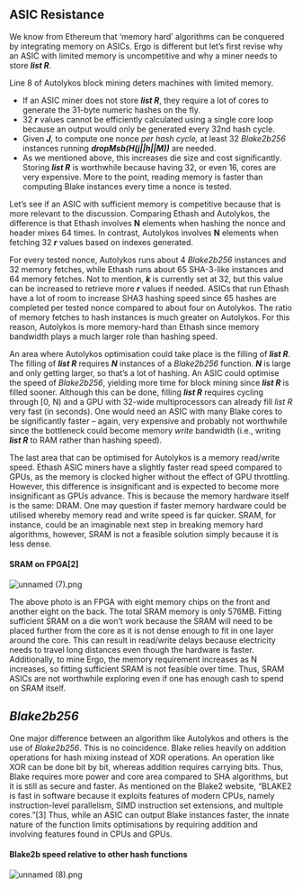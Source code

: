 
## ASIC Resistance
 
We know from Ethereum that ‘memory hard’ algorithms can be conquered by integrating memory on ASICs. Ergo is different but let’s first revise why an ASIC with limited memory is uncompetitive and why a miner needs to store _**list R**_. 

Line 8 of Autolykos block mining deters machines with limited memory. 
- If an ASIC miner does not store _**list R**_, they require a lot of cores to generate the 31-byte numeric hashes on the fly. 
- 32 _**r**_ values cannot be efficiently calculated using a single core loop because an output would only be generated every 32nd hash cycle. 
- Given _**J**,_ to compute one nonce _per hash cycle,_ at least 32 *Blake2b256* instances running _**dropMsb(H(j||h||M))**_ are needed. 
- As we mentioned above, this increases die size and cost significantly. Storing _**list R**_ is worthwhile because having 32, or even 16, cores are very expensive. More to the point, reading memory is faster than computing Blake instances every time a nonce is tested.
 
Let’s see if an ASIC with sufficient memory is competitive because that is more relevant to the discussion. Comparing Ethash and Autolykos, the difference is that Ethash involves **N** elements when hashing the nonce and header mixes 64 times. In contrast, Autolykos involves **N** elements when fetching 32 _**r**_ values based on indexes generated. 

For every tested nonce, Autolykos runs about 4 *Blake2b256* instances and 32 memory fetches, while Ethash runs about 65 SHA-3-like instances and 64 memory fetches. Not to mention, _**k**_ is currently set at 32, but this value can be increased to retrieve more _**r**_ values if needed. ASICs that run Ethash have a lot of room to increase SHA3 hashing speed since 65 hashes are completed per tested nonce compared to about four on Autolykos. The ratio of memory fetches to hash instances is much greater on Autolykos. For this reason, Autolykos is more memory-hard than Ethash since memory bandwidth plays a much larger role than hashing speed.
 
An area where Autolykos optimisation could take place is the filling of _**list R**_. The filling of _**list R**_ requires _**N**_ instances of a *Blake2b256* function. _**N**_ is large and only getting larger, so that’s a lot of hashing. An ASIC could optimise the speed of *Blake2b256*, yielding more time for block mining since _**list R**_ is filled sooner. Although this can be done, filling _**list R**_ requires cycling through [0, N) and a GPU with 32-wide multiprocessors can already fill _list R_ very fast (in seconds). One would need an ASIC with many Blake cores to be significantly faster – again, very expensive and probably not worthwhile since the bottleneck could become memory _write_ bandwidth (i.e., writing _**list R**_ to RAM rather than hashing speed).
 
The last area that can be optimised for Autolykos is a memory read/write speed. Ethash ASIC miners have a slightly faster read speed compared to GPUs, as the memory is clocked higher without the effect of GPU throttling. However, this difference is insignificant and is expected to become more insignificant as GPUs advance. This is because the memory hardware itself is the same: DRAM. One may question if faster memory hardware could be utilised whereby memory read and write speed is far quicker. SRAM, for instance, could be an imaginable next step in breaking memory hard algorithms, however, SRAM is not a feasible solution simply because it is less dense.
 
#### SRAM on FPGA[2]
 
![unnamed (7).png](https://storage.googleapis.com/ergo-cms-media/unnamed_7_87793f77f4/unnamed_7_87793f77f4.png)
 
The above photo is an FPGA with eight memory chips on the front and another eight on the back. The total SRAM memory is only 576MB. Fitting sufficient SRAM on a die won’t work because the SRAM will need to be placed further from the core as it is not dense enough to fit in one layer around the core. This can result in read/write delays because electricity needs to travel long distances even though the hardware is faster. Additionally, to mine Ergo, the memory requirement increases as N increases, so fitting sufficient SRAM is not feasible over time. Thus, SRAM ASICs are not worthwhile exploring even if one has enough cash to spend on SRAM itself.
 
## *Blake2b256*
 
One major difference between an algorithm like Autolykos and others is the use of *Blake2b256*. This is no coincidence. Blake relies heavily on addition operations for hash mixing instead of XOR operations. An operation like XOR can be done bit by bit, whereas addition requires carrying bits. Thus, Blake requires more power and core area compared to SHA algorithms, but it is still as secure and faster. As mentioned on the Blake2 website, “BLAKE2 is fast in software because it exploits features of modern CPUs, namely instruction-level parallelism, SIMD instruction set extensions, and multiple cores.”[3] Thus, while an ASIC can output Blake instances faster, the innate nature of the function limits optimisations by requiring addition and involving features found in CPUs and GPUs.
 
#### Blake2b speed relative to other hash functions
 
![unnamed (8).png](https://storage.googleapis.com/ergo-cms-media/unnamed_8_e6913d1172/unnamed_8_e6913d1172.png)